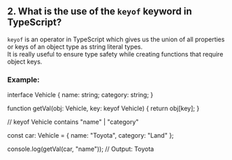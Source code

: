 ## 2. What is the use of the `keyof` keyword in TypeScript?

`keyof` is an operator in TypeScript which gives us the union of all properties or keys of an object type as string literal types.  
It is really useful to ensure type safety while creating functions that require object keys.

### Example:

interface Vehicle {
    name: string;
    category: string;
}

function getVal(obj: Vehicle, key: keyof Vehicle) {
    return obj[key];
}

// keyof Vehicle contains "name" | "category"

const car: Vehicle = { name: "Toyota", category: "Land" };

console.log(getVal(car, "name")); // Output: Toyota



